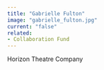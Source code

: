 ```yaml
---
title: "Gabrielle Fulton"
image: "gabrielle_fulton.jpg"
current: "false"
related:
- Collaboration Fund
---
```


Horizon Theatre Company

